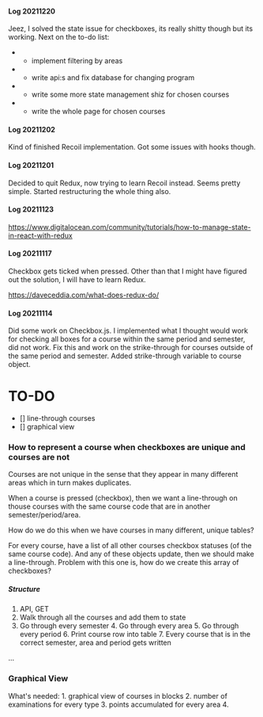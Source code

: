 #### Log 20211220
Jeez, I solved the state issue for checkboxes, its really shitty though but its working.
Next on the to-do list:
* - implement filtering by areas
* - write api:s and fix database for changing program
* - write some more state management shiz for chosen courses
* - write the whole page for chosen courses

#### Log 20211202
Kind of finished Recoil implementation. Got some issues with hooks though.

#### Log 20211201
Decided to quit Redux, now trying to learn Recoil instead. Seems pretty simple. 
Started restructuring the whole thing also.

#### Log 20211123
https://www.digitalocean.com/community/tutorials/how-to-manage-state-in-react-with-redux

#### Log 20211117

Checkbox gets ticked when pressed. Other than that I might have figured out 
the solution, I will have to learn Redux. 

https://daveceddia.com/what-does-redux-do/

#### Log 20211114

Did some work on Checkbox.js. I implemented what I thought would work for 
checking all boxes for a course within the same period and semester, did not work.
Fix this and work on the strike-through for courses outside of the same period and
semester. Added strike-through variable to course object.


# TO-DO

- [] line-through courses
- [] graphical view

### How to represent a course when checkboxes are unique and courses are not

Courses are not unique in the sense that they appear in many different areas which in turn makes duplicates.

When a course is pressed (checkbox), then we want a line-through on thouse courses with the same course code that are in another semester/period/area.

How do we do this when we have courses in many different, unique tables?

For every course, have a list of all other courses checkbox statuses (of the same course code). And any of these objects update, then we should make a line-through.
Problem with this one is, how do we create this array of checkboxes? 

##### Structure

1. API, GET 
2. Walk through all the courses and add them to state
3. Go through every semester
	4. Go through every area
		5. Go through every period
			6. Print course row into table
			7. Every course that is in the correct semester, area and period gets written

...

### Graphical View

What's needed:
	1. graphical view of courses in blocks
	2. number of examinations for every type
	3. points accumulated for every area
	4. 
